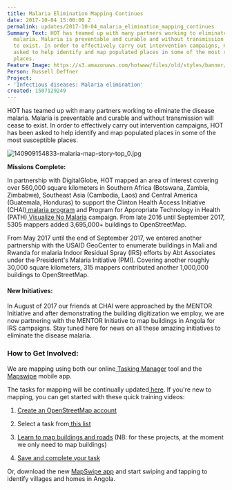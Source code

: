 ```yaml
---
title: Malaria Elimination Mapping Continues
date: 2017-10-04 15:00:00 Z
permalink: updates/2017-10-04_malaria_elimination_mapping_continues
Summary Text: HOT has teamed up with many partners working to eliminate the disease
  malaria. Malaria is preventable and curable and without transmission will cease
  to exist. In order to effectively carry out intervention campaigns, HOT has been
  asked to help identify and map populated places in some of the most susceptible
  places.
Feature Image: https://s3.amazonaws.com/hotwww/files/old/styles/banner/public/140909154833-malaria-map-story-top.jpg
Person: Russell Deffner
Project:
- 'Infectious diseases: Malaria elimination'
created: 1507129249
---
```


HOT has teamed up with many partners working to eliminate the disease malaria. Malaria is preventable and curable and without transmission will cease to exist. In order to effectively carry out intervention campaigns, HOT has been asked to help identify and map populated places in some of the most susceptible places.

![140909154833-malaria-map-story-top_0.jpg](https://cdn.hotosm.org/website/140909154833-malaria-map-story-top_0.jpg)

**Missions Complete:**

In partnership with DigitalGlobe, HOT mapped an area of interest covering over 560,000 square kilometers in Southern Africa (Botswana, Zambia, Zimbabwe), Southeast Asia (Cambodia, Laos) and Central America (Guatemala, Honduras) to support the Clinton Health Access Initiative (CHAI)[ malaria program](http://www.clintonhealthaccess.org/program/malaria/) and Program for Appropriate Technology in Health (PATH)[ Visualize No Malaria](http://visualizenomalaria.org/) campaign. From late 2016 until September 2017, 5305 mappers added 3,695,000\+ buildings to OpenStreetMap.

From May 2017 until the end of September 2017, we entered another partnership with the USAID GeoCenter to enumerate buildings in Mali and Rwanda for malaria Indoor Residual Spray (IRS) efforts by Abt Associates under the President's Malaria Initiative (PMI). Covering another roughly 30,000 square kilometers, 315 mappers contributed another 1,000,000 buildings to OpenStreetMap.

#### New Initiatives:

In August of 2017 our friends at CHAI were approached by the MENTOR Initiative and after demonstrating the building digitization we employ, we are now partnering with the MENTOR Initiative to map buildings in Angola for IRS campaigns. Stay tuned here for news on all these amazing initiatives to eliminate the disease malaria.

### **How to Get Involved:**

We are mapping using both our online[ Tasking Manager](http://tasks.hotosm.org/) tool and the[ Mapswipe](http://mapswipe.org/) mobile app.

The tasks for mapping will be continually updated[ here](http://tasks.hotosm.org/contribute?difficulty=ALL&campaign=Malaria%20Elimination). If you're new to mapping, you can get started with these quick training videos:

1. [Create an OpenStreetMap account](http://www.youtube.com/embed/HDPvn1yg64w)

2. Select a task from[ this list](http://tasks.hotosm.org/?sort_by=priority&direction=asc&search=malaria)

3. [Learn to map buildings and roads](http://www.youtube.com/embed/waX3Nhix0-0) (NB: for these projects, at the moment we only need to map buildings)

4. [Save and complete your task](http://www.youtube.com/embed/IpgD2lWHzys)

Or, download the new [MapSwipe app](http://mapswipe.org/) and start swiping and tapping to identify villages and homes in Angola.
